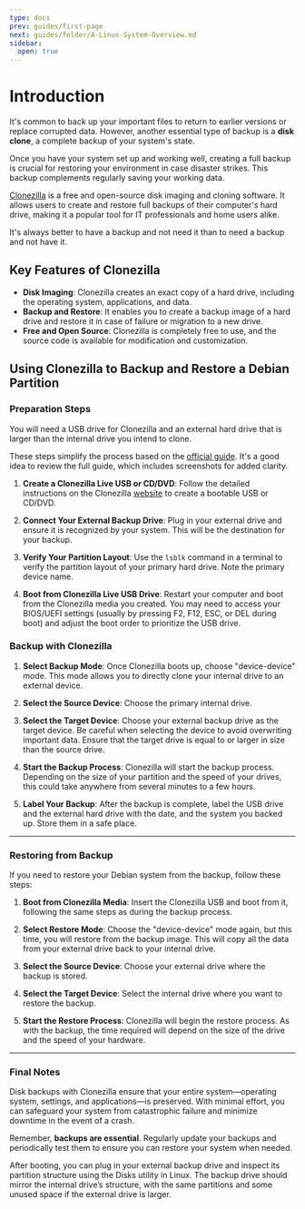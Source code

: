 ```yaml
---
type: docs
prev: guides/first-page
next: guides/folder/A-Linux-System-Overview.md
sidebar:
  open: true
---
```


# Introduction

It's common to back up your important files to return to earlier versions or replace corrupted data. However, another essential type of backup is a **disk clone**, a complete backup of your system's state. 

Once you have your system set up and working well, creating a full backup is crucial for restoring your environment in case disaster strikes. This backup complements regularly saving your working data.

[Clonezilla](https://clonezilla.org/) is a free and open-source disk imaging and cloning software. It allows users to create and restore full backups of their computer's hard drive, making it a popular tool for IT professionals and home users alike.

It's always better to have a backup and not need it than to need a backup and not have it.


## Key Features of Clonezilla

- **Disk Imaging**: Clonezilla creates an exact copy of a hard drive, including the operating system, applications, and data.
- **Backup and Restore**: It enables you to create a backup image of a hard drive and restore it in case of failure or migration to a new drive.
- **Free and Open Source**: Clonezilla is completely free to use, and the source code is available for modification and customization.


## Using Clonezilla to Backup and Restore a Debian Partition

### Preparation Steps

You will need a USB drive for Clonezilla and an external hard drive that is larger than the internal drive you intend to clone.

These steps simplify the process based on the [official guide](https://clonezilla.org//fine-print-live-doc.php?path=./clonezilla-live/doc/01_Save_disk_image/00-boot-clonezilla-live-cd.doc#00-boot-clonezilla-live-cd.doc). It's a good idea to review the full guide, which includes screenshots for added clarity.

1. **Create a Clonezilla Live USB or CD/DVD**: Follow the detailed instructions on the Clonezilla [website](https://clonezilla.org/liveusb.php) to create a bootable USB or CD/DVD.

2. **Connect Your External Backup Drive**: Plug in your external drive and ensure it is recognized by your system. This will be the destination for your backup.

3. **Verify Your Partition Layout**: Use the `lsblk` command in a terminal to verify the partition layout of your primary hard drive. Note the primary device name.

4. **Boot from Clonezilla Live USB Drive**: Restart your computer and boot from the Clonezilla media you created. You may need to access your BIOS/UEFI settings (usually by pressing F2, F12, ESC, or DEL during boot) and adjust the boot order to prioritize the USB drive.



### Backup with Clonezilla

1. **Select Backup Mode**: Once Clonezilla boots up, choose "device-device" mode. This mode allows you to directly clone your internal drive to an external device.

2. **Select the Source Device**: Choose the primary internal drive.

3. **Select the Target Device**: Choose your external backup drive as the target device. Be careful when selecting the device to avoid overwriting important data. Ensure that the target drive is equal to or larger in size than the source drive.

4. **Start the Backup Process**: Clonezilla will start the backup process. Depending on the size of your partition and the speed of your drives, this could take anywhere from several minutes to a few hours.

5. **Label Your Backup**: After the backup is complete, label the USB drive and the external hard drive with the date, and the system you backed up. Store them in a safe place.
  
---

### Restoring from Backup

If you need to restore your Debian system from the backup, follow these steps:

1. **Boot from Clonezilla Media**: Insert the Clonezilla USB and boot from it, following the same steps as during the backup process.

2. **Select Restore Mode**: Choose the "device-device" mode again, but this time, you will restore from the backup image. This will copy all the data from your external drive back to your internal drive.

3. **Select the Source Device**: Choose your external drive where the backup is stored.

4. **Select the Target Device**: Select the internal drive where you want to restore the backup.

5. **Start the Restore Process**: Clonezilla will begin the restore process. As with the backup, the time required will depend on the size of the drive and the speed of your hardware.

---

### Final Notes

Disk backups with Clonezilla ensure that your entire system—operating system, settings, and applications—is preserved. With minimal effort, you can safeguard your system from catastrophic failure and minimize downtime in the event of a crash.

Remember, **backups are essential**. Regularly update your backups and periodically test them to ensure you can restore your system when needed.

After booting, you can plug in your external backup drive and inspect its partition structure using the Disks utility in Linux. The backup drive should mirror the internal drive’s structure, with the same partitions and some unused space if the external drive is larger.


